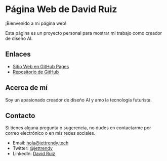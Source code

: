 # Página Web de David Ruiz

¡Bienvenido a mi página web!

Esta página es un proyecto personal para mostrar mi trabajo como creador de diseño AI.


## Enlaces

- [Sitio Web en GitHub Pages](https://davidruizduarte.github.io)
- [Repositorio de GitHub](https://github.com/davidruizduarte/)

## Acerca de mí

Soy un apasionado creador de diseño AI y amo la tecnología futurista.

## Contacto

Si tienes alguna pregunta o sugerencia, no dudes en contactarme por correo electrónico o en mis redes sociales.

- Email: hola@jettrendy.tech
- Twitter: [@jettrendy](https://twitter.com/jettrendy)
- LinkedIn: [David Ruiz](https://www.linkedin.com/in/davidrzte)


